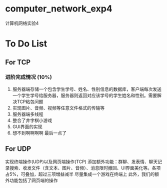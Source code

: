 # computer_network_exp4
计算机网络实验4

# To Do List
## For TCP

### 进阶完成情况 (10%)
 1. 服务器端存储一个包含学生学号、姓名、性别信息的数据库，客户端每次发送一个学生学号给服务器，服务器则返回对应该学号的学生姓名和性别。需要解决TCP粘包问题
 2. 实现图片、音频、视频等任意文件格式的传输等
 3. 服务器端多线程
 4. 整合了井字棋小游戏
 5. GUI界面的实现
 6. 想不到啊啊啊啊 最后一点了




## For UDP
  实现终端操作(UDP)以及网页端操作(TCP)
  添加额外功能：群聊、发表情、聊天记录搜索、收发文件（含文本、图片、音频）、消息限时撤回、UI界面美化等。各项占5%，可叠加，超过三项增益减半
  尽量集成一个游戏在终端上
  此外，我们的额外功能包括了网页端的操作
